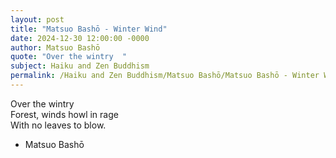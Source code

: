 ```yaml
---
layout: post
title: "Matsuo Bashō - Winter Wind"
date: 2024-12-30 12:00:00 -0000
author: Matsuo Bashō
quote: "Over the wintry  "
subject: Haiku and Zen Buddhism
permalink: /Haiku and Zen Buddhism/Matsuo Bashō/Matsuo Bashō - Winter Wind
---
```


Over the wintry  
Forest, winds howl in rage  
With no leaves to blow.

- Matsuo Bashō
